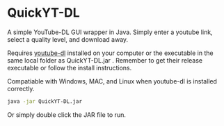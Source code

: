 # QuickYT-DL
A simple YouTube-DL GUI wrapper in Java. Simply enter a youtube link, select a quality level, and download away.

Requires [youtube-dl](https://github.com/rg3/youtube-dl) installed on your computer or the executable in the same local folder as QuickYT-DL.jar . Remember to get their release executable or follow the install instructions.

Compatiable with Windows, MAC, and Linux when youtube-dl is installed correctly.

```bash
java -jar QuickYT-DL.jar
```

Or simply double click the JAR file to run.
